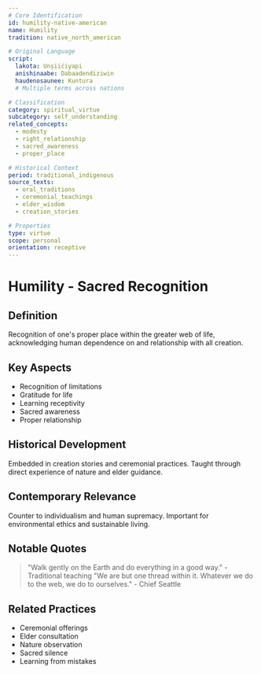 ```yaml
---
# Core Identification
id: humility-native-american
name: Humility
tradition: native_north_american

# Original Language
script:
  lakota: Unșiiċiyapi
  anishinaabe: Dabaadendiziwin
  haudenosaunee: Kuntura
  # Multiple terms across nations

# Classification
category: spiritual_virtue
subcategory: self_understanding
related_concepts:
  - modesty
  - right_relationship
  - sacred_awareness
  - proper_place

# Historical Context
period: traditional_indigenous
source_texts:
  - oral_traditions
  - ceremonial_teachings
  - elder_wisdom
  - creation_stories

# Properties
type: virtue
scope: personal
orientation: receptive
---
```


# Humility - Sacred Recognition

## Definition
Recognition of one's proper place within the greater web of life, acknowledging human dependence on and relationship with all creation.

## Key Aspects
- Recognition of limitations
- Gratitude for life
- Learning receptivity
- Sacred awareness
- Proper relationship

## Historical Development
Embedded in creation stories and ceremonial practices. Taught through direct experience of nature and elder guidance.

## Contemporary Relevance
Counter to individualism and human supremacy. Important for environmental ethics and sustainable living.

## Notable Quotes
> "Walk gently on the Earth and do everything in a good way." - Traditional teaching
> "We are but one thread within it. Whatever we do to the web, we do to ourselves." - Chief Seattle

## Related Practices
- Ceremonial offerings
- Elder consultation
- Nature observation
- Sacred silence
- Learning from mistakes